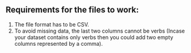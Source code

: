 ## Requirements for the files to work:

1. The file format has to be CSV.
2. To avoid missing data, the last two columns cannot be verbs (Incase your dataset contains only verbs then you could add two empty columns represented by a comma).